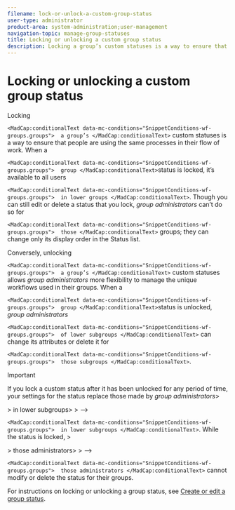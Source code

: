 ```yaml
---
filename: lock-or-unlock-a-custom-group-status
user-type: administrator
product-area: system-administration;user-management
navigation-topic: manage-group-statuses
title: Locking or unlocking a custom group status
description: Locking a group’s custom statuses is a way to ensure that people are using the same processes in their flow of work. When a group status is locked, it’s available to all users in lower groups . Though you can still edit or delete a status that you lock, group administrators can’t do so for those groups; they can change only its display order in the Status list.
---
```


# Locking or unlocking a custom group status

Locking

<!--
<MadCap:conditionalText data-mc-conditions="SnippetConditions-wf-groups.groups">
a group’s
</MadCap:conditionalText>
-->

`<MadCap:conditionalText data-mc-conditions="SnippetConditions-wf-groups.groups">  a group’s </MadCap:conditionalText>` custom statuses is a way to ensure that people are using the same processes in their flow of work. When a 

<!--
<MadCap:conditionalText data-mc-conditions="SnippetConditions-wf-groups.groups">
group
</MadCap:conditionalText>
-->

`<MadCap:conditionalText data-mc-conditions="SnippetConditions-wf-groups.groups">  group </MadCap:conditionalText>`status is locked, it’s available to all users 

<!--
<MadCap:conditionalText data-mc-conditions="SnippetConditions-wf-groups.groups">
in lower groups
</MadCap:conditionalText>
-->

`<MadCap:conditionalText data-mc-conditions="SnippetConditions-wf-groups.groups">  in lower groups </MadCap:conditionalText>`. Though you can still edit or delete a status that you lock, *group administrators* can’t do so for 

<!--
<MadCap:conditionalText data-mc-conditions="SnippetConditions-wf-groups.groups">
those
</MadCap:conditionalText>
-->

`<MadCap:conditionalText data-mc-conditions="SnippetConditions-wf-groups.groups">  those </MadCap:conditionalText>` groups; they can change only its display order in the Status list.

Conversely, unlocking

<!--
<MadCap:conditionalText data-mc-conditions="SnippetConditions-wf-groups.groups">
a group’s
</MadCap:conditionalText>
-->

`<MadCap:conditionalText data-mc-conditions="SnippetConditions-wf-groups.groups">  a group’s </MadCap:conditionalText>` custom statuses allows *group administrators* more flexibility to manage the unique workflows used in their groups. When a 

<!--
<MadCap:conditionalText data-mc-conditions="SnippetConditions-wf-groups.groups">
group
</MadCap:conditionalText>
-->

`<MadCap:conditionalText data-mc-conditions="SnippetConditions-wf-groups.groups">  group </MadCap:conditionalText>`status is unlocked, *group administrators*

<!--
<MadCap:conditionalText data-mc-conditions="SnippetConditions-wf-groups.groups">
of lower subgroups
</MadCap:conditionalText>
-->

`<MadCap:conditionalText data-mc-conditions="SnippetConditions-wf-groups.groups">  of lower subgroups </MadCap:conditionalText>` can change its attributes or delete it for 

<!--
<MadCap:conditionalText data-mc-conditions="SnippetConditions-wf-groups.groups">
those subgroups
</MadCap:conditionalText>
-->

`<MadCap:conditionalText data-mc-conditions="SnippetConditions-wf-groups.groups">  those subgroups </MadCap:conditionalText>`.

>[!IMPORTANT]
>
>If you lock a custom status after it has been unlocked for any period of time, your settings for the status replace those made by *group administrators*>
><!-->
><MadCap:conditionalText data-mc-conditions="SnippetConditions-wf-groups.groups">>
>in lower subgroups>
></MadCap:conditionalText>>
>-->
>`<MadCap:conditionalText data-mc-conditions="SnippetConditions-wf-groups.groups">  in lower subgroups </MadCap:conditionalText>`. While the status is locked, >
><!-->
><MadCap:conditionalText data-mc-conditions="SnippetConditions-wf-groups.groups">>
>those administrators>
></MadCap:conditionalText>>
>-->
>`<MadCap:conditionalText data-mc-conditions="SnippetConditions-wf-groups.groups">  those administrators </MadCap:conditionalText>` cannot modify or delete the status for their groups.

For instructions on locking or unlocking a group status, see [Create or edit a group status](../../../administration-and-setup/manage-groups/manage-group-statuses/create-or-edit-a-group-status.md).
